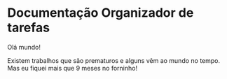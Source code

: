 # Documentação Organizador de tarefas 

Olá mundo!

Existem trabalhos que são prematuros e alguns vêm ao mundo no tempo. Mas eu fiquei mais que 9 meses no forninho!

